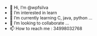 - 👋 Hi, I’m @wpfsilva
- 👀 I’m interested in learn
- 🌱 I’m currently learning C, java, python ...
- 💞️ I’m looking to collaborate ...
- 📫 How to reach me : 34998032768

<!---
wpfsilva/wpfsilva is a ✨ special ✨ repository because its `README.md` (this file) appears on your GitHub profile.
You can click the Preview link to take a look at your changes.
--->
